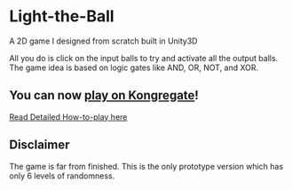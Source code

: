 # Light-the-Ball
A 2D game I designed from scratch built in Unity3D

All you do is click on the input balls to try and activate all the output balls.
The game idea is based on logic gates like AND, OR, NOT, and XOR.

<!--## [CLICK HERE to Play using WebGL technology](http://angsila.cs.buu.ac.th/~57160041/games/Light%20the%20Ball/)-->
## You can now [play on Kongregate](http://www.kongregate.com/games/offchan42/light-the-ball)!
[Read Detailed How-to-play here](HOW_TO_PLAY.txt)

## Disclaimer
The game is far from finished. This is the only prototype version which has only
6 levels of randomness.
